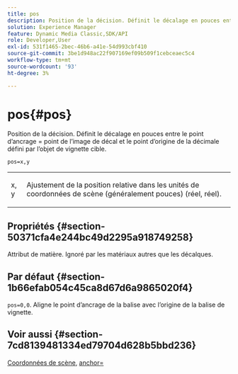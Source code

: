 ```yaml
---
title: pos
description: Position de la décision. Définit le décalage en pouces entre le point d’ancrage = point de l’image de décal et le point d’origine de la décimale défini par l’objet de vignette cible.
solution: Experience Manager
feature: Dynamic Media Classic,SDK/API
role: Developer,User
exl-id: 531f1465-2bec-46b6-a41e-54d993cbf410
source-git-commit: 3be1d948ac22f907169ef09b509f1cebceaec5c4
workflow-type: tm+mt
source-wordcount: '93'
ht-degree: 3%

---
```


# pos{#pos}

Position de la décision. Définit le décalage en pouces entre le point d’ancrage = point de l’image de décal et le point d’origine de la décimale défini par l’objet de vignette cible.

`pos=x,y`

<table id="simpletable_DB3B64EFB67A47AD843812324ABFAE45"> 
 <tr class="strow"> 
  <td class="stentry"> <p><span class="varname"> x</span>,<span class="varname"> y</span> </p></td> 
  <td class="stentry"> <p>Ajustement de la position relative dans les unités de coordonnées de scène (généralement pouces) (réel, réel). </p></td> 
 </tr> 
</table>

## Propriétés {#section-50371cfa4e244bc49d2295a918749258}

Attribut de matière. Ignoré par les matériaux autres que les décalques.

## Par défaut {#section-1b66efab054c45ca8d67d6a9865020f4}

`pos=0,0`. Aligne le point d’ancrage de la balise avec l’origine de la balise de vignette.

## Voir aussi {#section-7cd8139481334ed79704d628b5bbd236}

[Coordonnées de scène](../../../../../ir-api/http-protocol/image-rendering-api-ref/c-ir-http-protocol-ref/c-ir-http-protocol-syntax-and-features/c-ir-vignettes/c-ir-scene-coordinates.md#concept-528507024fa640b19a2631357febf7f1), [anchor=](../../../../../ir-api/http-protocol/image-rendering-api-ref/c-ir-http-protocol-ref/c-ir-http-protocol-command-reference/r-ir-http-anchor.md#reference-d53923d785c9442997dc7f2199524c26)
